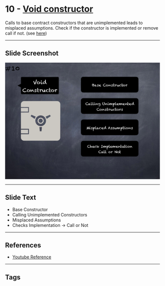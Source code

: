 # 10 - [Void constructor](Void%20constructor.md)
Calls to base contract constructors that are unimplemented leads to misplaced assumptions. Check if the constructor is implemented or remove call if not. (see [here](https://github.com/crytic/slither/wiki/Detector-Documentation#void-constructor))

___
## Slide Screenshot
![010.png](../../images/4.Pitfalls%20and%20Best%20Practices%20101/010.png)
___
## Slide Text
- Base Constructor
- Calling Unimplemented Constructors
- Misplaced Assumptions
- Checks Implementation -> Call or Not
___
## References
- [Youtube Reference](https://youtu.be/OOzyoaYIw2k?t=932)
___
## Tags